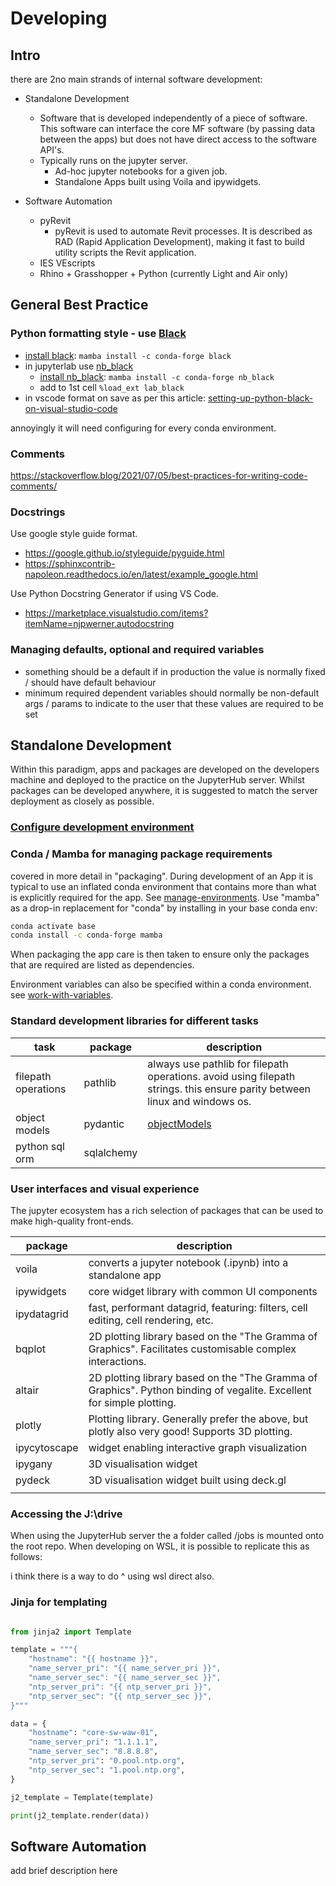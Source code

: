 # Developing

## Intro

there are 2no main strands of internal software development:

- Standalone Development
  - Software that is developed independently of a piece of software. This software can interface
    the core MF software (by passing data between the apps) but does not have direct access to the software API's.
  - Typically runs on the jupyter server.
    - Ad-hoc jupyter notebooks for a given job.
    - Standalone Apps built using Voila and ipywidgets.

- Software Automation
  - pyRevit
    - pyRevit is used to automate Revit processes. It is described as RAD (Rapid Application Development),
      making it fast to build utility scripts the Revit application.
  - IES VEscripts
  - Rhino + Grasshopper + Python (currently Light and Air only)
  
## General Best Practice

### Python formatting style - use [__Black__](https://github.com/psf/black)

- [install black](https://anaconda.org/conda-forge/black): `mamba install -c conda-forge black`
- in jupyterlab use [nb_black](https://github.com/dnanhkhoa/nb_black)
  - [install nb_black](https://anaconda.org/conda-forge/nb_black): `mamba install -c conda-forge nb_black`
  - add to 1st cell `%load_ext lab_black`
- in vscode format on save as per this article: [setting-up-python-black-on-visual-studio-code](https://marcobelo.medium.com/setting-up-python-black-on-visual-studio-code-5318eba4cd00)

annoyingly it will need configuring for every conda environment. 

### Comments

https://stackoverflow.blog/2021/07/05/best-practices-for-writing-code-comments/

### Docstrings

Use google style guide format. 

- https://google.github.io/styleguide/pyguide.html
- https://sphinxcontrib-napoleon.readthedocs.io/en/latest/example_google.html

Use Python Docstring Generator if using VS Code. 

- https://marketplace.visualstudio.com/items?itemName=njpwerner.autodocstring

### Managing defaults, optional and required variables

- something should be a default if in production the value is normally fixed / should have default behaviour
- minimum required dependent variables should normally be non-default args / params to indicate to the user that these values are required to be set

## Standalone Development

Within this paradigm, apps and packages are developed on the developers machine and deployed to the practice on the
JupyterHub server. Whilst packages can be developed anywhere, it is suggested to match the server deployment as
closely as possible.

### [Configure development environment](developing-envsetup.md)

### Conda / Mamba for managing package requirements

covered in more detail in "packaging".
During development of an App it is typical to use an inflated conda environment that contains more than what is explicitly required for the app.
See [manage-environments](https://conda.io/projects/conda/en/latest/user-guide/tasks/manage-environments.html).
Use "mamba" as a drop-in replacement for "conda" by installing in your base conda env:

```bash
conda activate base
conda install -c conda-forge mamba
```

When packaging the app care is then taken to ensure only the packages that are required are listed as dependencies.

Environment variables can also be specified within a conda environment. 
see [work-with-variables](https://anaconda-project.readthedocs.io/en/latest/user-guide/tasks/work-with-variables.html#adding-a-variable).

### Standard development libraries for different tasks

| task                | package    | description                                                                                                                |
| ------------------- | ---------- | -------------------------------------------------------------------------------------------------------------------------- |
| filepath operations | pathlib    | always use pathlib for filepath operations. avoid using filepath strings. this ensure parity between linux and windows os. |
| object models       | pydantic   | [objectModels](objectModels.md)                                                                                            |
| python sql orm      | sqlalchemy |                                                                                       |

### User interfaces and visual experience

The jupyter ecosystem has a rich selection of packages that can be used to make high-quality front-ends.

| package      | description                                                                                                           |
| ------------ | --------------------------------------------------------------------------------------------------------------------- |
| voila        | converts a jupyter notebook (.ipynb) into a standalone app                                                            |
| ipywidgets   | core widget library with common UI components                                                                         |
| ipydatagrid  | fast, performant datagrid, featuring: filters, cell editing, cell rendering, etc.                                     |
| bqplot       | 2D plotting library based on the "The Gramma of Graphics". Facilitates customisable complex interactions.             |
| altair       | 2D plotting library based on the "The Gramma of Graphics". Python binding of vegalite. Excellent for simple plotting. |
| plotly       | Plotting library. Generally prefer the above, but plotly also very good! Supports 3D plotting.                        |
| ipycytoscape | widget enabling interactive graph visualization                                                                       |
| ipygany      | 3D visualisation widget                                                                                               |
| pydeck       | 3D visualisation widget built using deck.gl                                                                           |
|              |                                                                                                                       |

### Accessing the J:\drive

When using the JupyterHub server the a folder called /jobs is mounted onto the root repo.
When developing on WSL, it is possible to replicate this as follows:

i think there is a way to do ^ using wsl direct also.

###  Jinja for templating 

```python

from jinja2 import Template

template = """{
    "hostname": "{{ hostname }}",
    "name_server_pri": "{{ name_server_pri }}",
    "name_server_sec": "{{ name_server_sec }}",
    "ntp_server_pri": "{{ ntp_server_pri }}",
    "ntp_server_sec": "{{ ntp_server_sec }}",
}"""

data = {
    "hostname": "core-sw-waw-01",
    "name_server_pri": "1.1.1.1",
    "name_server_sec": "8.8.8.8",
    "ntp_server_pri": "0.pool.ntp.org",
    "ntp_server_sec": "1.pool.ntp.org",
}

j2_template = Template(template)

print(j2_template.render(data))
```

## Software Automation

add brief description here


